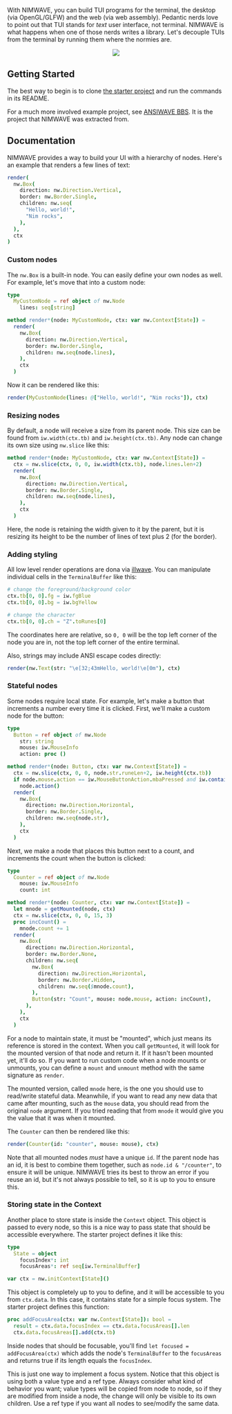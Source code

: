 With NIMWAVE, you can build TUI programs for the terminal, the desktop (via OpenGL/GLFW) and the web (via web assembly). Pedantic nerds love to point out that TUI stands for *text* user interface, not terminal. NIMWAVE is what happens when one of those nerds writes a library. Let's decouple TUIs from the terminal by running them where the normies are.

<p align="center">
  <img src="nimwave.png" >
</p>

##  Getting Started

The best way to begin is to clone [the starter project](https://github.com/ansiwave/nimwave_starter) and run the commands in its README.

For a much more involved example project, see [ANSIWAVE BBS](https://github.com/ansiwave/ansiwave). It is the project that NIMWAVE was extracted from.

## Documentation

NIMWAVE provides a way to build your UI with a hierarchy of nodes. Here's an example that renders a few lines of text:

```nim
render(
  nw.Box(
    direction: nw.Direction.Vertical,
    border: nw.Border.Single,
    children: nw.seq(
      "Hello, world!",
      "Nim rocks",
    ),
  ),
  ctx
)
```

### Custom nodes

The `nw.Box` is a built-in node. You can easily define your own nodes as well. For example, let's move that into a custom node:

```nim
type
  MyCustomNode = ref object of nw.Node
    lines: seq[string]

method render*(node: MyCustomNode, ctx: var nw.Context[State]) =
  render(
    nw.Box(
      direction: nw.Direction.Vertical,
      border: nw.Border.Single,
      children: nw.seq(node.lines),
    ),
    ctx
  )
```

Now it can be rendered like this:

```nim
render(MyCustomNode(lines: @["Hello, world!", "Nim rocks"]), ctx)
```

### Resizing nodes

By default, a node will receive a size from its parent node. This size can be found from `iw.width(ctx.tb)` and `iw.height(ctx.tb)`. Any node can change its own size using `nw.slice` like this:

```nim
method render*(node: MyCustomNode, ctx: var nw.Context[State]) =
  ctx = nw.slice(ctx, 0, 0, iw.width(ctx.tb), node.lines.len+2)
  render(
    nw.Box(
      direction: nw.Direction.Vertical,
      border: nw.Border.Single,
      children: nw.seq(node.lines),
    ),
    ctx
  )
```

Here, the node is retaining the width given to it by the parent, but it is resizing its height to be the number of lines of text plus 2 (for the border).

### Adding styling

All low level render operations are dona via [illwave](https://github.com/ansiwave/illwave). You can manipulate individual cells in the `TerminalBuffer` like this:

```nim
# change the foreground/background color
ctx.tb[0, 0].fg = iw.fgBlue
ctx.tb[0, 0].bg = iw.bgYellow

# change the character
ctx.tb[0, 0].ch = "Z".toRunes[0]
```

The coordinates here are relative, so `0, 0` will be the top left corner of the node you are in, not the top left corner of the entire terminal.

Also, strings may include ANSI escape codes directly:

```nim
render(nw.Text(str: "\e[32;43mHello, world!\e[0m"), ctx)
```

### Stateful nodes

Some nodes require local state. For example, let's make a button that increments a number every time it is clicked. First, we'll make a custom node for the button:

```nim
type
  Button = ref object of nw.Node
    str: string
    mouse: iw.MouseInfo
    action: proc ()

method render*(node: Button, ctx: var nw.Context[State]) =
  ctx = nw.slice(ctx, 0, 0, node.str.runeLen+2, iw.height(ctx.tb))
  if node.mouse.action == iw.MouseButtonAction.mbaPressed and iw.contains(ctx.tb, node.mouse):
    node.action()
  render(
    nw.Box(
      direction: nw.Direction.Horizontal,
      border: nw.Border.Single,
      children: nw.seq(node.str),
    ),
    ctx
  )
```

Next, we make a node that places this button next to a count, and increments the count when the button is clicked:

```nim
type
  Counter = ref object of nw.Node
    mouse: iw.MouseInfo
    count: int

method render*(node: Counter, ctx: var nw.Context[State]) =
  let mnode = getMounted(node, ctx)
  ctx = nw.slice(ctx, 0, 0, 15, 3)
  proc incCount() =
    mnode.count += 1
  render(
    nw.Box(
      direction: nw.Direction.Horizontal,
      border: nw.Border.None,
      children: nw.seq(
        nw.Box(
          direction: nw.Direction.Horizontal,
          border: nw.Border.Hidden,
          children: nw.seq($mnode.count),
        ),
        Button(str: "Count", mouse: node.mouse, action: incCount),
      ),
    ),
    ctx
  )
```

For a node to maintain state, it must be "mounted", which just means its reference is stored in the context. When you call `getMounted`, it will look for the mounted version of that node and return it. If it hasn't been mounted yet, it'll do so. If you want to run custom code when a node mounts or unmounts, you can define a `mount` and `unmount` method with the same signature as `render`.

The mounted version, called `mnode` here, is the one you should use to read/write stateful data. Meanwhile, if you want to read any new data that came after mounting, such as the `mouse` data, you should read from the original `node` argument. If you tried reading that from `mnode` it would give you the value that it was when it mounted.

The `Counter` can then be rendered like this:

```nim
render(Counter(id: "counter", mouse: mouse), ctx)
```

Note that all mounted nodes *must* have a unique `id`. If the parent node has an id, it is best to combine them together, such as `node.id & "/counter"`, to ensure it will be unique. NIMWAVE tries its best to throw an error if you reuse an id, but it's not always possible to tell, so it is up to you to ensure this.

### Storing state in the Context

Another place to store state is inside the `Context` object. This object is passed to every node, so this is a nice way to pass state that should be accessible everywhere. The starter project defines it like this:

```nim
type
  State = object
    focusIndex*: int
    focusAreas*: ref seq[iw.TerminalBuffer]

var ctx = nw.initContext[State]()
```

This object is completely up to you to define, and it will be accessible to you from `ctx.data`. In this case, it contains state for a simple focus system. The starter project defines this function:

```nim
proc addFocusArea(ctx: var nw.Context[State]): bool =
  result = ctx.data.focusIndex == ctx.data.focusAreas[].len
  ctx.data.focusAreas[].add(ctx.tb)
```

Inside nodes that should be focusable, you'll find `let focused = addFocusArea(ctx)` which adds the node's `TerminalBuffer` to the `focusAreas` and returns true if its length equals the `focusIndex`.

This is just one way to implement a focus system. Notice that this object is using both a value type and a ref type. Always consider what kind of behavior you want; value types will be copied from node to node, so if they are modified from inside a node, the change will only be visible to its own children. Use a ref type if you want all nodes to see/modify the same data.
